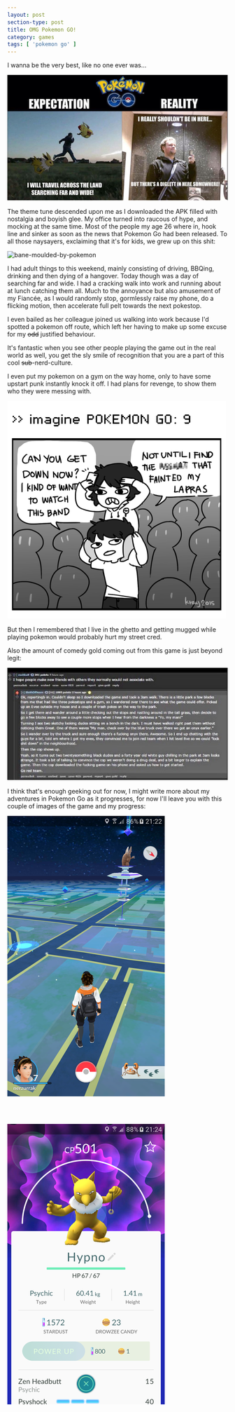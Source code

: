 ```yaml
---
layout: post
section-type: post
title: OMG Pokemon GO!
category: games
tags: [ 'pokemon go' ]
---
```


I wanna be the very best, like no one ever was...

![Pokemon-go-banner](/img/games/pokemon-go/pokemon-go-banner.jpg)

The theme tune descended upon me as I downloaded the APK filled with nostalgia and boyish glee. My office turned into raucous of hype, and mocking at the same time. Most of the people my age 26 where in, hook line and sinker as soon as the news that Pokemon Go had been released. To all those naysayers, exclaiming that it's for kids, we grew up on this shit:

![bane-moulded-by-pokemon](/img/games/pokemon-go/bane.jpg)

I had adult things to this weekend, mainly consisting of driving, BBQing, drinking and then dying of a hangover. Today though was a day of searching far and wide. I had a cracking walk into work and running about at lunch catching them all. Much to the annoyance but also amusement of my Fiancée, as I would randomly stop, gormlessly raise my phone, do a flicking motion, then accelerate full pelt towards the next pokestop.

I even bailed as her colleague joined us walking into work because I'd spotted a pokemon off route, which left her having to make up some excuse for my ~~odd~~ justified behaviour.

It's fantastic when you see other people playing the game out in the real world as well, you get the sly smile of recognition that you are a part of this cool ~~sub~~-nerd-culture.

I even put my pokemon on a gym on the way home, only to have some upstart punk instantly knock it off. I had plans for revenge, to show them who they were messing with.

![revenge](/img/games/pokemon-go/pokemon-go-revenge.png)

But then I remembered that I live in the ghetto and getting mugged while playing pokemon would probably hurt my street cred.

Also the amount of comedy gold coming out from this game is just beyond legit:

![funny-pokemon-go-story](/img/games/pokemon-go/story.jpg)

I think that's enough geeking out for now, I might write more about my adventures in Pokemon Go as it progresses, for now I'll leave you with this couple of images of the game and my progress:

![screen-shot-map](/img/games/pokemon-go/ss-go.png) 

<h5>&nbsp;</h5>

![hypno](/img/games/pokemon-go/hypno.png) 
